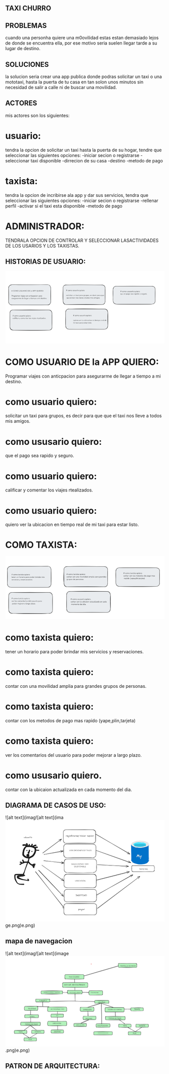 ## TAXI CHURRO

## PROBLEMAS
cuando una personha quiere una m0ovilidad estas estan demasiado lejos de donde se encuentra ella, por ese motivo seria suelen llegar tarde a su lugar de destino.

## SOLUCIONES
la solucion seria crear una app publica donde podras solicitar un taxi o una mototaxi, hasta la puerta de tu casa en tan solon unos minutos sin necesidad de salir a calle ni de buscar una movilidad.

## ACTORES
mis actores son los siguientes:
# usuario:
tendra la opcion de solicitar un taxi hasta la puerta de su hogar, tendre que seleccionar las siguientes opciones:
-iniciar secion o registrarse
-seleccionar taxi disponible
-dirrecion de su casa
-destino
-metodo de pago 
# taxista:
tendra la opcion de incribirse ala app y dar sus servicios, tendra que seleccionar las siguientes opciones:
-iniciar secion o registrarse
-rellenar perfil
-activar si el taxi esta disponible
-metodo de pago
# ADMINISTRADOR:
TENDRALA OPCION DE CONTROLAR Y SELECCIONAR LASACTIVIDADES DE LOS USARIOS Y LOS TAXISTAS.

## HISTORIAS DE USUARIO:
![alt text](image-2.png)

# COMO USUARIO DE la APP QUIERO:
Programar viajes con anticpacion para asegurarme de llegar a tiempo a mi destino.
# como usuario quiero:
solicitar un taxi para grupos, es decir para que que el taxi nos lleve a todos mis amigos.
# como ususario quiero:
que el pago sea rapido y seguro.
# como usuario quiero:
calificar y comentar los viajes rtealizados.
# como usuario quiero:
quiero ver la ubicacion en tiempo real de mi taxi para estar listo.

# COMO TAXISTA:
![alt text](image-3.png)
# como taxista quiero:
tener un horario para poder brindar mis servicios y reservaciones.
# como taxista quiero:
contar con una movilidad amplia para grandes grupos de personas.
# como taxista quiero:
contar con los metodos de pago mas rapido (yape,plin,tarjeta)
# como taxista quiero:
ver los comentarios del usuario para poder mejorar a largo plazo.
# como ususario quiero.
contar con la ubicaion actualizada en cada momento del dia.


## DIAGRAMA DE CASOS DE USO:
![alt text](imag![alt text](ima![alt text](image-1.png)ge.png)e.png)


## mapa de navegacion
 ![alt text](imag![alt text](image![alt text](image.png).png)e.png)

## PATRON DE ARQUITECTURA:
